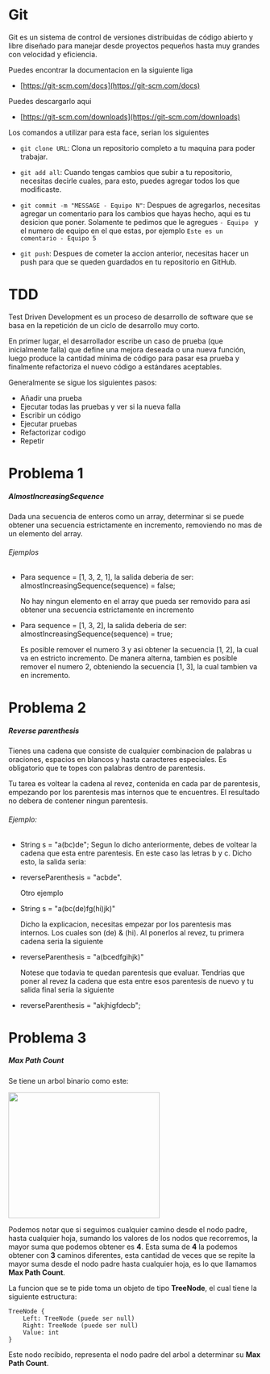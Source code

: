 # Git
Git es un sistema de control de versiones distribuidas de código abierto y libre diseñado para manejar desde proyectos pequeños hasta muy grandes con velocidad y eficiencia.

Puedes encontrar la documentacion en la siguiente liga
 - [https://git-scm.com/docs](https://git-scm.com/docs)

Puedes descargarlo aqui
 - [https://git-scm.com/downloads](https://git-scm.com/downloads)

Los comandos a utilizar para esta face, serian los siguientes

 - `git clone URL`: Clona un repositorio completo a tu maquina para poder trabajar.

 - `git add all`: Cuando tengas cambios que subir a tu repositorio, necesitas decirle cuales, para esto, puedes agregar todos los que modificaste.
    
 - `git commit -m "MESSAGE - Equipo N"`: Despues de agregarlos, necesitas agregar un comentario para los cambios que hayas hecho, aqui es tu desicion que poner.
Solamente te pedimos que le agregues `- Equipo ` y el numero de equipo en el que estas, por ejemplo `Este es un comentario - Equipo 5`

 - `git push`: Despues de cometer la accion anterior, necesitas hacer un push para que se queden guardados en tu repositorio en GitHub.

# TDD
Test Driven Development es un proceso de desarrollo de software que se basa en la repetición de un ciclo de desarrollo muy corto.

En primer lugar, el desarrollador escribe un caso de prueba (que inicialmente falla) que define una mejora deseada o una nueva función, luego produce la cantidad mínima de código para pasar esa prueba y finalmente refactoriza el nuevo código a estándares aceptables.

Generalmente se sigue los siguientes pasos:

 - Añadir una prueba
 - Ejecutar todas las pruebas y ver si la nueva falla
 - Escribir un código
 - Ejecutar pruebas
 - Refactorizar codigo
 - Repetir

# Problema 1
##### AlmostIncreasingSequence

Dada una secuencia de enteros como un array, determinar si se puede obtener una secuencia estrictamente en incremento, removiendo no mas de un elemento del array.
###### Ejemplos
 - Para sequence = [1, 3, 2, 1], la salida deberia de ser:
almostIncreasingSequence(sequence) = false;

    No hay ningun elemento en el array que pueda ser removido para asi obtener una secuencia estrictamente en incremento
    
 - Para sequence = [1, 3, 2], la salida deberia de ser:
almostIncreasingSequence(sequence) = true;
    
    Es posible remover el numero 3 y asi obtener la secuencia [1, 2], la cual va en estricto incremento.
De manera alterna, tambien es posible remover el numero 2, obteniendo la secuencia [1, 3], la cual tambien va en incremento.


# Problema 2
##### Reverse parenthesis
Tienes una cadena que consiste de cualquier combinacion de palabras u oraciones, espacios en blancos y hasta caracteres especiales.
Es obligatorio que te topes con palabras dentro de parentesis.

Tu tarea es voltear la cadena al revez, contenida en cada par de parentesis, empezando por los parentesis mas internos que te encuentres.
El resultado no debera de contener ningun parentesis.

###### Ejemplo:
 - String s = "a(bc)de";
    Segun lo dicho anteriormente, debes de voltear la cadena que esta entre parentesis.
    En este caso las letras b y c.
    Dicho esto, la salida seria:
 - reverseParenthesis = "acbde".

    Otro ejemplo
 - String s = "a(bc(de)fg(hi)jk)"

    Dicho la explicacion, necesitas empezar por los parentesis mas internos.
    Los cuales son (de) & (hi).
    Al ponerlos al revez, tu primera cadena seria la siguiente
 
 - reverseParenthesis = "a(bcedfgihjk)"
 
    Notese que todavia te quedan parentesis que evaluar.
    Tendrias que poner al revez la cadena que esta entre esos parentesis de nuevo y tu salida final seria la siguiente
    
 - reverseParenthesis = "akjhigfdecb";
 
 
# Problema 3
##### Max Path Count
Se tiene un arbol binario como este:

<img src="https://raw.githubusercontent.com/NSnflores/Sofe-3th/master/tree.png" width="300" height="250" />

Podemos notar que si seguimos cualquier camino desde el nodo padre, hasta cualquier hoja, sumando los valores de los nodos que recorremos, la mayor suma que podemos obtener es **4**.
Esta suma de **4** la podemos obtener con **3** caminos diferentes, esta cantidad de veces que se repite la mayor suma desde el nodo padre hasta cualquier hoja, es lo que llamamos **Max Path Count**.

La funcion que se te pide toma un objeto de tipo **TreeNode**, el cual tiene la siguiente estructura:
```
TreeNode {
    Left: TreeNode (puede ser null)
	Right: TreeNode (puede ser null)
	Value: int
}
```
Este nodo recibido, representa el nodo padre del arbol a determinar su **Max Path Count**.
